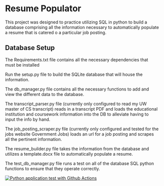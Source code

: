 # Resume Populator
This project was designed to practice utilizing SQL in python to build a database comprising all the information necessary to automatically populate a resume that is catered o a particular job posting.

## Database Setup
The Requirements.txt file contains all the necessary dependencies that must be installed

Run the setup.py file to build the SQLite database that will house the information.

The db_manager.py file contains all the necessary functions to add and view the different data to the database. 

The transcript_parser.py file (currently only configured to read my UW master of CS transcript) reads in a transcript PDF and loads the educational institution and coursework information into the DB to alleviate having to input the info by hand.

The job_posting_scraper.py file (currently only configured and tested for the jobs website Government Jobs) loads an url for a job posting and scrapes all the pertinent information.

The resume_builder.py file takes the information from the database and utilizes a template.docx file to automatically populate a resume.

The test_db_manager.py file runs a test on all of the database SQL python functions to ensure that they operate correctly.

[![Python application test with Github Actions](https://github.com/deanak1987/ResumePopulator/actions/workflows/makefile.yml/badge.svg)](https://github.com/deanak1987/ResumePopulator/actions/workflows/makefile.yml)
